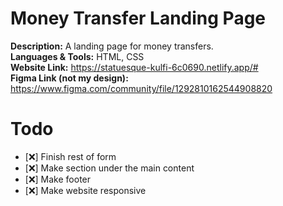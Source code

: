 # Money Transfer Landing Page

**Description:** A landing page for money transfers.<br>
**Languages & Tools:** HTML, CSS<br>
**Website Link:** https://statuesque-kulfi-6c0690.netlify.app/#<br>
**Figma Link (not my design):** https://www.figma.com/community/file/1292810162544908820

# Todo
- [❌] Finish rest of form
- [❌] Make section under the main content
- [❌] Make footer
- [❌] Make website responsive
